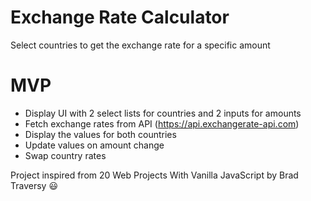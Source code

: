 # Exchange Rate Calculator
Select countries to get the exchange rate for a specific amount

# MVP
- Display UI with 2 select lists for countries and 2 inputs for amounts
- Fetch exchange rates from API (https://api.exchangerate-api.com)
- Display the values for both countries
- Update values on amount change
- Swap country rates

Project inspired from 20 Web Projects With Vanilla JavaScript by Brad Traversy 😃
